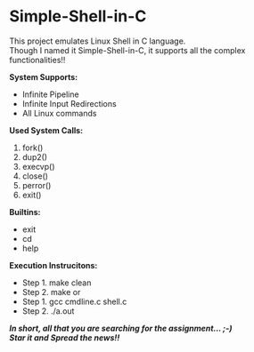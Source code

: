 # Simple-Shell-in-C
This project emulates Linux Shell in C language.</br>
Though I named it Simple-Shell-in-C, it supports all the complex functionalities!!

**System Supports:**
- Infinite Pipeline
- Infinite Input Redirections
- All Linux commands

**Used System Calls:**
1. fork()
2. dup2()
3. execvp()
4. close()
5. perror()
6. exit()

**Builtins:**
- exit
- cd
- help

**Execution Instrucitons:**
- Step 1. make clean
- Step 2. make
    or
- Step 1. gcc cmdline.c shell.c
- Step 2. ./a.out

***In short, all that you are searching for the assignment... ;-)</br>
Star it and Spread the news!!***
